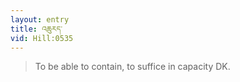```yaml
---
layout: entry
title: འཆུརད་
vid: Hill:0535
---
```

> To be able to contain, to suffice in capacity DK.
